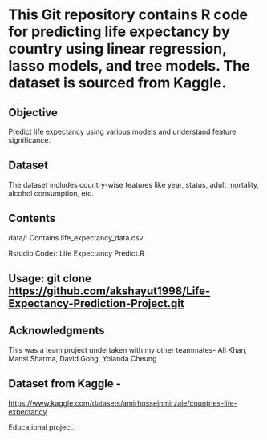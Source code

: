 # This Git repository contains R code for predicting life expectancy by country using linear regression, lasso models, and tree models. The dataset is sourced from Kaggle.

## Objective
Predict life expectancy using various models and understand feature significance.

## Dataset
The dataset includes country-wise features like year, status, adult mortality, alcohol consumption, etc.

## Contents
data/: Contains life_expectancy_data.csv.

Rstudio Code/: Life Expectancy Predict.R

## Usage: git clone https://github.com/akshayut1998/Life-Expectancy-Prediction-Project.git

## Acknowledgments

This was a team project undertaken with my other teammates- Ali Khan, Mansi Sharma, David Gong, Yolanda Cheung

## Dataset from Kaggle -  

https://www.kaggle.com/datasets/amirhosseinmirzaie/countries-life-expectancy

Educational project.
